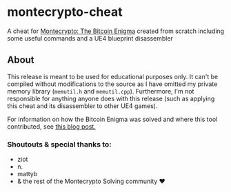 # montecrypto-cheat
A cheat for [Montecrypto: The Bitcoin Enigma](https://montecrypto-game.github.io/) created from scratch including some useful commands and a UE4 blueprint disassembler

## About

This release is meant to be used for educational purposes only. It can't be compiled without modifications to the source as I have omitted my private memory library (`memutil.h` and `memutil.cpp`). Furthermore, I'm not responsible for anything anyone does with this release (such as applying this cheat and its disassembler to other UE4 games).

For information on how the Bitcoin Enigma was solved and where this tool contributed, see [this blog post.](https://buer.haus/2018/04/24/montecrypto-argss-write-up/)

### Shoutouts & special thanks to:
- ziot
- n.
- mattyb
- & the rest of the Montecrypto Solving community :heart:
